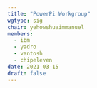 ```yaml
---
title: "PowerPi Workgroup"
wgtype: sig
chair: yehowshuaimmanuel
members:
  - ibm
  - yadro
  - vantosh
  - chipeleven
date: 2021-03-15
draft: false
---
```


